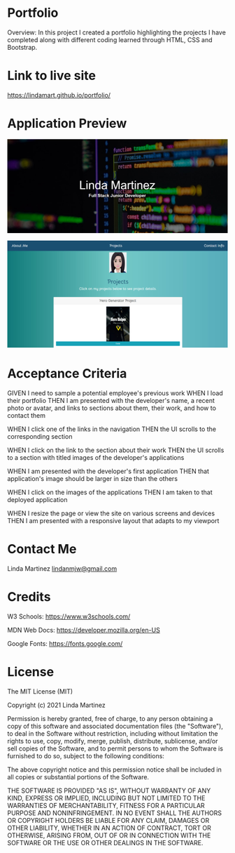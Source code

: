 
# Portfolio

Overview:  In this project I created a portfolio highlighting the projects I have completed along with different coding learned through HTML, CSS and Bootstrap.


# Link to live site

 https://lindamart.github.io/portfolio/


# Application Preview

![](heroPrev.jpg)

![](projPrev.jpg)


# Acceptance Criteria


GIVEN I need to sample a potential employee's previous work
WHEN I load their portfolio
THEN I am presented with the developer's name, a recent photo or avatar, and links to sections about them, their work, and how to contact them

WHEN I click one of the links in the navigation
THEN the UI scrolls to the corresponding section

WHEN I click on the link to the section about their work
THEN the UI scrolls to a section with titled images of the developer's applications

WHEN I am presented with the developer's first application
THEN that application's image should be larger in size than the others

WHEN I click on the images of the applications
THEN I am taken to that deployed application

WHEN I resize the page or view the site on various screens and devices
THEN I am presented with a responsive layout that adapts to my viewport


# Contact Me

Linda Martinez [lindanmjw@gmail.com](mailto:lindanmjw@gmail.com)



# Credits 

W3 Schools: https://www.w3schools.com/

MDN Web Docs: https://developer.mozilla.org/en-US

Google Fonts: https://fonts.google.com/



# License 
The MIT License (MIT)

Copyright (c) 2021 Linda Martinez

Permission is hereby granted, free of charge, to any person obtaining a copy of this software and associated documentation files (the "Software"), to deal in the Software without restriction, including without limitation the rights to use, copy, modify, merge, publish, distribute, sublicense, and/or sell copies of the Software, and to permit persons to whom the Software is furnished to do so, subject to the following conditions:

The above copyright notice and this permission notice shall be included in all copies or substantial portions of the Software.

THE SOFTWARE IS PROVIDED "AS IS", WITHOUT WARRANTY OF ANY KIND, EXPRESS OR IMPLIED, INCLUDING BUT NOT LIMITED TO THE WARRANTIES OF MERCHANTABILITY, FITNESS FOR A PARTICULAR PURPOSE AND NONINFRINGEMENT. IN NO EVENT SHALL THE AUTHORS OR COPYRIGHT HOLDERS BE LIABLE FOR ANY CLAIM, DAMAGES OR OTHER LIABILITY, WHETHER IN AN ACTION OF CONTRACT, TORT OR OTHERWISE, ARISING FROM, OUT OF OR IN CONNECTION WITH THE SOFTWARE OR THE USE OR OTHER DEALINGS IN THE SOFTWARE.